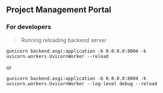 ## Project Management Portal

### For developers

> Running reloading backend server
```python3
gunicorn backend.asgi:application -b 0.0.0.0:8004 -k uvicorn.workers.UvicornWorker --reload 
```
or
```python3
gunicorn backend.asgi:application -b 0.0.0.0:8004 -k uvicorn.workers.UvicornWorker --log-level debug --reload 
```